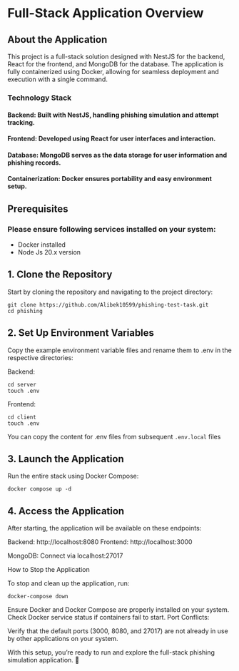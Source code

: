 # Full-Stack Application Overview

## About the Application
This project is a full-stack solution designed with NestJS for the backend, React for the frontend, and MongoDB for the database. The application is fully containerized using Docker, allowing for seamless deployment and execution with a single command.

### Technology Stack
#### Backend: Built with NestJS, handling phishing simulation and attempt tracking.
####   Frontend: Developed using React for user interfaces and interaction.
####  Database: MongoDB serves as the data storage for user information and phishing records.
####   Containerization: Docker ensures portability and easy environment setup.

 ## Prerequisites
### Please ensure following services installed on your system:
- Docker installed
- Node Js 20.x version

## 1. Clone the Repository
Start by cloning the repository and navigating to the project directory:

    git clone https://github.com/Alibek10599/phishing-test-task.git
    cd phishing

## 2. Set Up Environment Variables
Copy the example environment variable files and rename them to .env in the respective directories:


Backend:
    
    cd server
    touch .env


Frontend:

    cd client
    touch .env

You can copy the content for .env files from subsequent `.env.local` files

## 3. Launch the Application
Run the entire stack using Docker Compose:

    docker compose up -d

## 4. Access the Application
After starting, the application will be available on these endpoints:

Backend: http://localhost:8080
Frontend: http://localhost:3000

MongoDB: Connect via localhost:27017

How to Stop the Application

To stop and clean up the application, run:

    docker-compose down


Ensure Docker and Docker Compose are properly installed on your system.
Check Docker service status if containers fail to start.
Port Conflicts:

Verify that the default ports (3000, 8080, and 27017) are not already in use by other applications on your system.

With this setup, you’re ready to run and explore the full-stack phishing simulation application. 🚀






